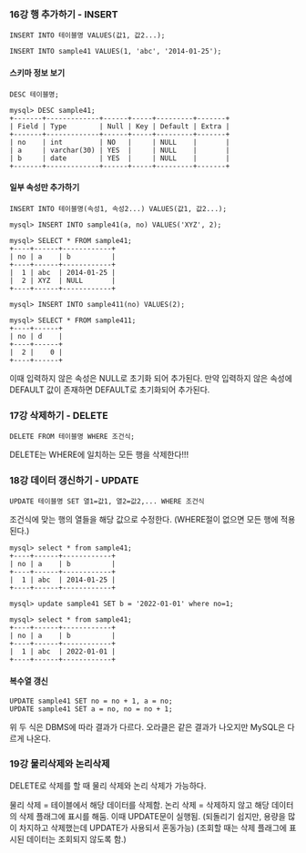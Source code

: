 ### 16강 행 추가하기 - INSERT

```mysql
INSERT INTO 테이블명 VALUES(값1, 값2...);
```

```mysql
INSERT INTO sample41 VALUES(1, 'abc', '2014-01-25');
```

#### 스키마 정보 보기

```mysql
DESC 테이블명;
```

```mysql
mysql> DESC sample41;
+-------+-------------+------+-----+---------+-------+
| Field | Type        | Null | Key | Default | Extra |
+-------+-------------+------+-----+---------+-------+
| no    | int         | NO   |     | NULL    |       |
| a     | varchar(30) | YES  |     | NULL    |       |
| b     | date        | YES  |     | NULL    |       |
+-------+-------------+------+-----+---------+-------+
```

#### 일부 속성만 추가하기

```mysql
INSERT INTO 테이블명(속성1, 속성2...) VALUES(값1, 값2...);
```

```mysql
mysql> INSERT INTO sample41(a, no) VALUES('XYZ', 2);

mysql> SELECT * FROM sample41;
+----+------+------------+
| no | a    | b          |
+----+------+------------+
|  1 | abc  | 2014-01-25 |
|  2 | XYZ  | NULL       |
+----+------+------------+

mysql> INSERT INTO sample411(no) VALUES(2);

mysql> SELECT * FROM sample411;
+----+------+
| no | d    |
+----+------+
|  2 |    0 |
+----+------+
```

이때 입력하지 않은 속성은 NULL로 초기화 되어 추가된다.
만약 입력하지 않은 속성에 DEFAULT 값이 존재하면 DEFAULT로 초기화되어 추가된다.

### 17강 삭제하기 - DELETE

```mysql
DELETE FROM 테이블명 WHERE 조건식;
```

DELETE는 WHERE에 일치하는 모든 행을 삭제한다!!!

### 18강 데이터 갱신하기 - UPDATE

```mysql
UPDATE 테이블명 SET 열1=값1, 열2=값2,... WHERE 조건식
```

조건식에 맞는 행의 열들을 해당 값으로 수정한다. (WHERE절이 없으면 모든 행에 적용된다.)

```mysql
mysql> select * from sample41;
+----+------+------------+
| no | a    | b          |
+----+------+------------+
|  1 | abc  | 2014-01-25 |
+----+------+------------+

mysql> update sample41 SET b = '2022-01-01' where no=1;

mysql> select * from sample41;
+----+------+------------+
| no | a    | b          |
+----+------+------------+
|  1 | abc  | 2022-01-01 |
+----+------+------------+
```

#### 복수열 갱신

```mysql
UPDATE sample41 SET no = no + 1, a = no;
UPDATE sample41 SET a = no, no = no + 1;
```

위 두 식은 DBMS에 따라 결과가 다르다. 오라클은 같은 결과가 나오지만 MySQL은 다르게 나온다.

### 19강 물리삭제와 논리삭제

DELETE로 삭제를 할 때 물리 삭제와 논리 삭제가 가능하다.

물리 삭제 = 테이블에서 해당 데이터를 삭제함.
논리 삭제 = 삭제하지 않고 해당 데이터의 삭제 플래그에 표시를 해둠. 
이때 UPDATE문이 실행됨.
(되돌리기 쉽지만, 용량을 많이 차지하고 삭제했는데 UPDATE가 사용되서 혼동가능)
(조회할 때는 삭제 플래그에 표시된 데이터는 조회되지 않도록 함.)